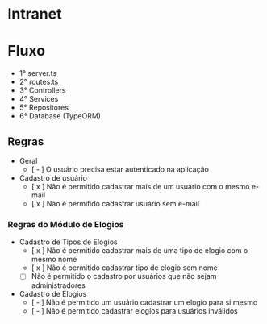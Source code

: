 # Intranet

# Fluxo
- 1° server.ts
- 2° routes.ts
- 3° Controllers
- 4° Services
- 5° Repositores
- 6° Database (TypeORM)
## Regras
- Geral
    - [ - ] O usuário precisa estar autenticado na aplicação
- Cadastro de usuário
    - [ x ] Não é permitido cadastrar mais de um usuário com o mesmo e-mail
    - [ x ] Não é permitido cadastrar usuário sem e-mail
### Regras do Módulo de Elogios
- Cadastro de Tipos de Elogios
    - [ x ] Não é permitido cadastrar mais de uma tipo de elogio com o mesmo nome
    - [ x ] Não é permitido cadastrar tipo de elogio sem nome
    - [   ] Não é permitido o cadastro por usuários que não sejam administradores
- Cadastro de Elogios
    - [ - ] Não é permitido um usuário cadastrar um elogio para si mesmo
    - [ - ] Não é permitido cadastrar elogios para usuários inválidos